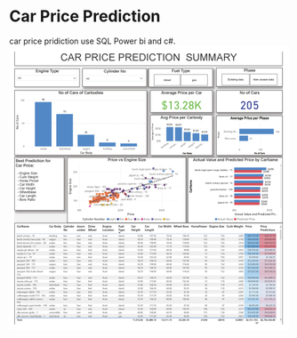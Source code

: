 # Car Price Prediction
car price pridiction use SQL Power bi and c#.</br>
![](images/CarPrice.png)



